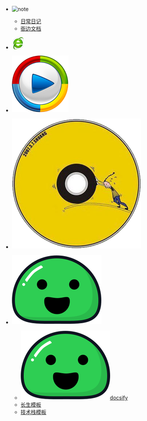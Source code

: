 - ![note](img\note.ico ':size=30 笔记')
    - [日常日记](nav\nav-日常日记.md)
    - [衙边文档](nav\nav-衙边文档.md)
- [![tree-note](img\web.png ':size=30  零散记录')](nav\nav-零散记录.md)

- [![video](img\video.png ':size=30 视频收藏')](nav\nav-视频收藏.md) 

- [![software](img\software.png ':size=30 软件收集')](nav\nav-软件收集.md)

- ![docsify](img\docsify.svg ':size=30 docsify')
    - [![doc](img\docsify.svg ':size=20')docsify](https://docsify.js.org)
    - [长生模板](https://github.com/lavenderGirl/docsify)
    - [技术栈模板](https://github.com/Q-Angelo/Nodejs-Roadmap)

